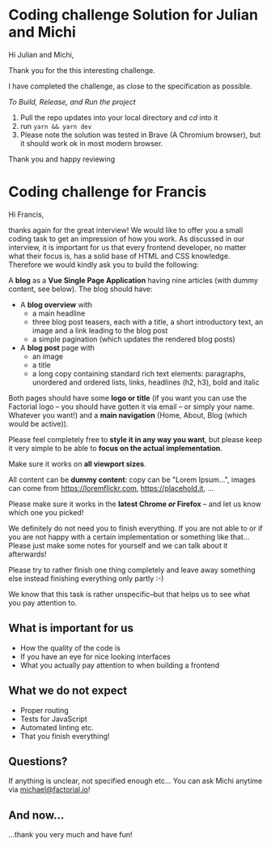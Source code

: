 # Coding challenge Solution for Julian and Michi

Hi Julian and Michi,

Thank you for the this interesting challenge.

I have completed the challenge, as close to the specification as possible.

*To Build, Release, and Run the project*
1. Pull the repo updates into your local directory and _cd_ into it
2. run `yarn && yarn dev`
3. Please note the solution was tested in Brave (A Chromium browser), but it should work ok in most modern browser.

Thank you and happy reviewing

# Coding challenge for Francis

Hi Francis,

thanks again for the great interview! We would like to offer you a small coding task to get an impression of how you work. As discussed in our interview, it is important for us that every frontend developer, no matter what their focus is, has a solid base of HTML and CSS knowledge. Therefore we would kindly ask you to build the following:

A **blog** as a **Vue Single Page Application** having nine articles (with dummy content, see below). The blog should have:

- A **blog overview** with
  - a main headline
  - three blog post teasers, each with a title, a short introductory text, an image and a link leading to the blog post
  - a simple pagination (which updates the rendered blog posts)
- A **blog post** page with
  - an image
  - a title
  - a long copy containing standard rich text elements: paragraphs, unordered and ordered lists, links, headlines (h2, h3), bold and italic

Both pages should have some **logo or title** (if you want you can use the Factorial logo – you should have gotten it via email – or simply your name. Whatever you want!) and a **main navigation** (Home, About, Blog (which would be active)).

Please feel completely free to **style it in any way you want**, but please keep it very simple to be able to **focus on the actual implementation**.

Make sure it works on **all viewport sizes**.

All content can be **dummy content**: copy can be "Lorem Ipsum…", images can come from https://loremflickr.com, https://placehold.it, …

Please make sure it works in the **latest Chrome _or_ Firefox** – and let us know which one you picked!

We definitely do not need you to finish everything. If you are not able to or if you are not happy with a certain implementation or something like that… Please just make some notes for yourself and we can talk about it afterwards!

Please try to rather finish one thing completely and leave away something else instead finishing everything only partly :-)

We know that this task is rather unspecific–but that helps us to see what you pay attention to.

## What is important for us

- How the quality of the code is
- If you have an eye for nice looking interfaces
- What you actually pay attention to when building a frontend

## What we do not expect

- Proper routing
- Tests for JavaScript
- Automated linting etc.
- That you finish everything!

## Questions?

If anything is unclear, not specified enough etc… You can ask Michi anytime via [michael@factorial.io](mailto:michael@factorial.io)!

## And now…

…thank you very much and have fun!
